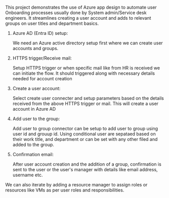 This project demonstrates the use of Azure app design to automate user Onboarding processes usually done by System admin/Service desk engineers. It streamlines creating a user account and adds to relevant groups on user titles and department basics.

1. Azure AD (Entra ID) setup:

   We need an Azure active directory setup first where we can create user accounts and groups.

2. HTTPS trigger/Receive mail:

   Setup HTTPS trigger or when specific mail like from HR is received we can initiate the flow.
   It should triggered along with necessary details needed for account creation

3. Create a user account:

   Select create user connecter and setup parameters based on the details received from the above HTTPS trigger or mail. This will create a user account in Azure AD

4. Add user to the group:

   Add user to group connector can be setup to add user to group using user id and grouup id. Using conditional user are sepataed
   based on their work title, and department or can be set with any other filed and added to the group.

5. Confirmation email:

   After user account creation and the addition of a group, confirmation is sent to the user or the user's manager with details like email address, username etc.

We can also iterate by adding a resource manager to assign roles or resources like VMs as per user roles and responsibilities.
